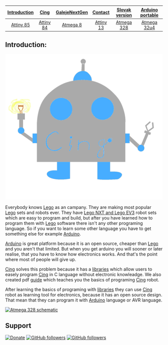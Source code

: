 
| [**Introduction**](README-en.md) |[**Cing**](README-cing.md)  |[**GalejeNextGen**](README-GNG.md)|[**Contact**](README-contact.md)|[**Slovak version**](README.md)|[**Arduino portable**](https://goo.gl/Sfmrn4)|
|:---:|:---:|:---:|:---:|:---:|:---:|
|[Attiny 85](README-Attiny85-en.md)|[Attiny 84](README-Attiny84-en.md)|[Atmega 8](README-Atmega8-en.md)|[Attiny 13](README-Attiny13-en.md)|[Atmega 328](README-Atmega328-en.md)|[Atmega 32u4](README-Atmega32u4-en.md)|








## Introduction:
<img src="Pictures/logo%20Cing.png">

Everybody knows [Lego](https://www.lego.com/en-us/) as an campany. They are making most popular [Lego](https://www.lego.com/en-us/) sets and robots ever. They have <a href="https://www.lego.com/en-us/mindstorms">Lego NXT and Lego EV3</a> robot sets which are easy to program and build, but after you have learned how to program them with [Lego](https://www.lego.com/en-us/) software there isn't any other programing language. So  if you want to learn some other language you have to get something else for example [Arduino](https://www.arduino.cc/).

[Arduino](https://www.arduino.cc/) is great platform because it is an open source, cheaper than [Lego](https://www.lego.com/en-us/) and you aren't that limited. But when you get arduino you will sooner or later realise, that you have to know how electronics works. And that's the point where most of people will give up.


<a href="https://github.com/Galeje/Cing" target= "_blank">Cing</a> solves this problem because it has a <a href="https://github.com/Galeje/ing/tree/master/libraries" target= "_blank">libraries</a> which allow users to easely program <a href="https://github.com/Galeje/Cing" target= "_blank">Cing</a> in C language without electronic knowleadge. We also created pdf <a href="https://github.com/Galeje/Cing/blob/master/CINGtlac.pdf">guide</a>  which teaches you the basics of programing <a href="https://github.com/Galeje/Cing" target= "_blank">Cing</a> robot. 

After learning the basics of programing with <a href="https://github.com/Galeje/ing/tree/master/libraries" target= "_blank">libraries</a> they can use <a href="https://github.com/Galeje/Cing" target= "_blank">Cing</a> robot as learning tool for electronics, because it has an open source design. That mean that they can program it with [Arduino](https://www.arduino.cc/) language or AVR language.

<a href="https://github.com/Galeje/Cing/blob/master/Fotografie%20(Photos)/Log%C3%A1%20(Logos)/CingLogo.png"><img src="Fotografie%20(Photos)/Logá%20(Logos)/CingLogo.png" alt="Atmega 328 schematic"></a>


## Support
[![Donate](https://img.shields.io/badge/paypal-donate-yellow.svg)](https://www.paypal.me/StanislavJochman)
[![GitHub followers](https://img.shields.io/github/followers/espadrine.svg?style=social&label=Follow)](https://github.com/StanislavJochman/ATTEMP)
[![GitHub followers](https://img.shields.io/github/followers/espadrine.svg?style=social&label=Follow)](https://github.com/Galeje/Cing)
